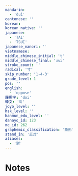 ```yaml
---
mandarin:
  - 'duì'
cantonese: ''
korean:
korean_native: ''
japanese:
  - 'TAI'
  - 'TSUI'
japanese_nanori: ''
vietnamese:
middle_chinese_initial: 't'
middle_chinese_final: 'uʌi'
stroke_count: ''
radical: '寸'
skip_number: '1-4-3'
grade_level: 1
pos: ''
english:
  - 'oppose'
羅馬字: 'doi'
韓文: '되'
joyo_level: ''
hsk_level: ''
hanmun_edu_level: ''
danayo_id: 123
mc_id: 262
graphemic_classification: '象形'
stand_in: '反対'
aliases:
  - '對'
---
```


# Notes
